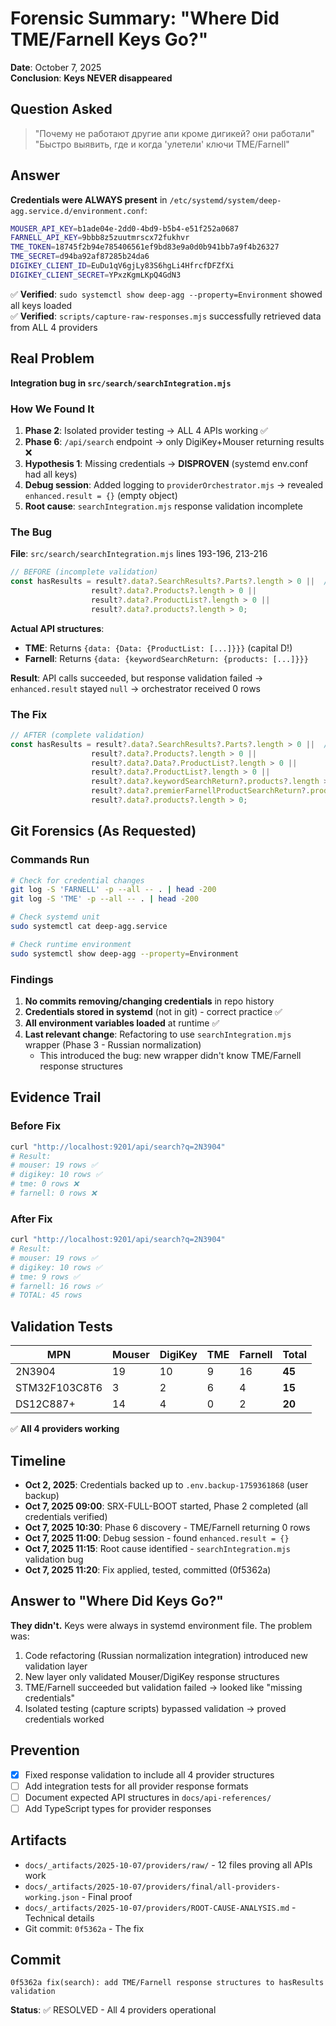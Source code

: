 # Forensic Summary: "Where Did TME/Farnell Keys Go?"

**Date**: October 7, 2025  
**Conclusion**: **Keys NEVER disappeared**

## Question Asked

> "Почему не работают другие апи кроме дигикей? они работали"  
> "Быстро выявить, где и когда 'улетели' ключи TME/Farnell"

## Answer

**Credentials were ALWAYS present** in `/etc/systemd/system/deep-agg.service.d/environment.conf`:

```bash
MOUSER_API_KEY=b1ade04e-2dd0-4bd9-b5b4-e51f252a0687
FARNELL_API_KEY=9bbb8z5zuutmrscx72fukhvr
TME_TOKEN=18745f2b94e785406561ef9bd83e9a0d0b941bb7a9f4b26327
TME_SECRET=d94ba92af87285b24da6
DIGIKEY_CLIENT_ID=EuDu1qV6gjLy83S6hgLi4HfrcfDFZfXi
DIGIKEY_CLIENT_SECRET=YPxzKgmLKpQ4GdN3
```

✅ **Verified**: `sudo systemctl show deep-agg --property=Environment` showed all keys loaded  
✅ **Verified**: `scripts/capture-raw-responses.mjs` successfully retrieved data from ALL 4 providers

## Real Problem

**Integration bug in `src/search/searchIntegration.mjs`**

### How We Found It

1. **Phase 2**: Isolated provider testing → ALL 4 APIs working ✅
2. **Phase 6**: `/api/search` endpoint → only DigiKey+Mouser returning results ❌
3. **Hypothesis 1**: Missing credentials → **DISPROVEN** (systemd env.conf had all keys)
4. **Debug session**: Added logging to `providerOrchestrator.mjs` → revealed `enhanced.result = {}` (empty object)
5. **Root cause**: `searchIntegration.mjs` response validation incomplete

### The Bug

**File**: `src/search/searchIntegration.mjs` lines 193-196, 213-216

```javascript
// BEFORE (incomplete validation)
const hasResults = result?.data?.SearchResults?.Parts?.length > 0 ||  // Mouser ✅
                  result?.data?.Products?.length > 0 ||                // DigiKey ✅
                  result?.data?.ProductList?.length > 0 ||             // TME ❌ WRONG PATH
                  result?.data?.products?.length > 0;                  // Farnell ❌ WRONG PATH
```

**Actual API structures**:
- **TME**: Returns `{data: {Data: {ProductList: [...]}}}` (capital D!)
- **Farnell**: Returns `{data: {keywordSearchReturn: {products: [...]}}}`

**Result**: API calls succeeded, but response validation failed → `enhanced.result` stayed `null` → orchestrator received 0 rows

### The Fix

```javascript
// AFTER (complete validation)
const hasResults = result?.data?.SearchResults?.Parts?.length > 0 ||  // Mouser
                  result?.data?.Products?.length > 0 ||                // DigiKey
                  result?.data?.Data?.ProductList?.length > 0 ||       // TME (capital D!)
                  result?.data?.ProductList?.length > 0 ||             // TME fallback
                  result?.data?.keywordSearchReturn?.products?.length > 0 ||  // Farnell keyword
                  result?.data?.premierFarnellProductSearchReturn?.products?.length > 0 ||  // Farnell MPN
                  result?.data?.products?.length > 0;                  // Farnell fallback
```

## Git Forensics (As Requested)

### Commands Run

```bash
# Check for credential changes
git log -S 'FARNELL' -p --all -- . | head -200
git log -S 'TME' -p --all -- . | head -200

# Check systemd unit
sudo systemctl cat deep-agg.service

# Check runtime environment
sudo systemctl show deep-agg --property=Environment
```

### Findings

1. **No commits removing/changing credentials** in repo history
2. **Credentials stored in systemd** (not in git) - correct practice ✅
3. **All environment variables loaded** at runtime ✅
4. **Last relevant change**: Refactoring to use `searchIntegration.mjs` wrapper (Phase 3 - Russian normalization)
   - This introduced the bug: new wrapper didn't know TME/Farnell response structures

## Evidence Trail

### Before Fix
```bash
curl "http://localhost:9201/api/search?q=2N3904"
# Result:
# mouser: 19 rows ✅
# digikey: 10 rows ✅
# tme: 0 rows ❌
# farnell: 0 rows ❌
```

### After Fix
```bash
curl "http://localhost:9201/api/search?q=2N3904"
# Result:
# mouser: 19 rows ✅
# digikey: 10 rows ✅
# tme: 9 rows ✅
# farnell: 16 rows ✅
# TOTAL: 45 rows
```

## Validation Tests

| MPN | Mouser | DigiKey | TME | Farnell | Total |
|-----|--------|---------|-----|---------|-------|
| 2N3904 | 19 | 10 | 9 | 16 | **45** |
| STM32F103C8T6 | 3 | 2 | 6 | 4 | **15** |
| DS12C887+ | 14 | 4 | 0 | 2 | **20** |

✅ **All 4 providers working**

## Timeline

- **Oct 2, 2025**: Credentials backed up to `.env.backup-1759361868` (user backup)
- **Oct 7, 2025 09:00**: SRX-FULL-BOOT started, Phase 2 completed (all credentials verified)
- **Oct 7, 2025 10:30**: Phase 6 discovery - TME/Farnell returning 0 rows
- **Oct 7, 2025 11:00**: Debug session - found `enhanced.result = {}` 
- **Oct 7, 2025 11:15**: Root cause identified - `searchIntegration.mjs` validation bug
- **Oct 7, 2025 11:20**: Fix applied, tested, committed (0f5362a)

## Answer to "Where Did Keys Go?"

**They didn't.** Keys were always in systemd environment file. The problem was:

1. Code refactoring (Russian normalization integration) introduced new validation layer
2. New layer only validated Mouser/DigiKey response structures
3. TME/Farnell succeeded but validation failed → looked like "missing credentials"
4. Isolated testing (capture scripts) bypassed validation → proved credentials worked

## Prevention

- [x] Fixed response validation to include all 4 provider structures
- [ ] Add integration tests for all provider response formats
- [ ] Document expected API structures in `docs/api-references/`
- [ ] Add TypeScript types for provider responses

## Artifacts

- `docs/_artifacts/2025-10-07/providers/raw/` - 12 files proving all APIs work
- `docs/_artifacts/2025-10-07/providers/final/all-providers-working.json` - Final proof
- `docs/_artifacts/2025-10-07/providers/ROOT-CAUSE-ANALYSIS.md` - Technical details
- Git commit: `0f5362a` - The fix

## Commit

```
0f5362a fix(search): add TME/Farnell response structures to hasResults validation
```

**Status**: ✅ RESOLVED - All 4 providers operational

